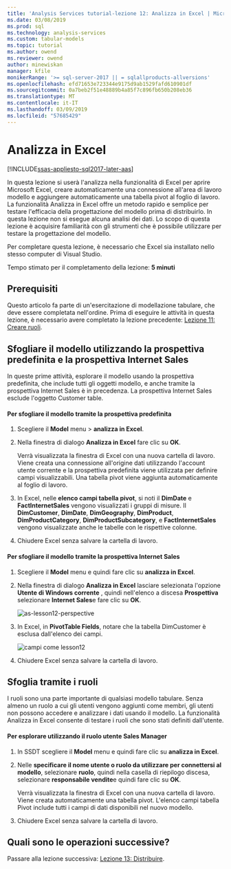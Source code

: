 ```yaml
---
title: 'Analysis Services tutorial-lezione 12: Analizza in Excel | Microsoft Docs'
ms.date: 03/08/2019
ms.prod: sql
ms.technology: analysis-services
ms.custom: tabular-models
ms.topic: tutorial
ms.author: owend
ms.reviewer: owend
author: minewiskan
manager: kfile
monikerRange: '>= sql-server-2017 || = sqlallproducts-allversions'
ms.openlocfilehash: efd71653e723344e9175d9ab1529fafd610901df
ms.sourcegitcommit: 0a7beb2f51e48889b4a85f7c896fb650b208eb36
ms.translationtype: MT
ms.contentlocale: it-IT
ms.lasthandoff: 03/09/2019
ms.locfileid: "57685429"
---
```

# <a name="analyze-in-excel"></a>Analizza in Excel

[!INCLUDE[ssas-appliesto-sql2017-later-aas](../../includes/ssas-appliesto-sql2017-later-aas.md)]

In questa lezione si userà l'analizza nella funzionalità di Excel per aprire Microsoft Excel, creare automaticamente una connessione all'area di lavoro modello e aggiungere automaticamente una tabella pivot al foglio di lavoro. La funzionalità Analizza in Excel offre un metodo rapido e semplice per testare l'efficacia della progettazione del modello prima di distribuirlo. In questa lezione non si esegue alcuna analisi dei dati. Lo scopo di questa lezione è acquisire familiarità con gli strumenti che è possibile utilizzare per testare la progettazione del modello.   
  
Per completare questa lezione, è necessario che Excel sia installato nello stesso computer di Visual Studio.
  
Tempo stimato per il completamento della lezione: **5 minuti**  
  
## <a name="prerequisites"></a>Prerequisiti  

Questo articolo fa parte di un'esercitazione di modellazione tabulare, che deve essere completata nell'ordine. Prima di eseguire le attività in questa lezione, è necessario avere completato la lezione precedente: [Lezione 11: Creare ruoli](../tutorial-tabular-1400/as-lesson-11-create-roles.md).  
  
## <a name="browse-using-the-default-and-internet-sales-perspectives"></a>Sfogliare il modello utilizzando la prospettiva predefinita e la prospettiva Internet Sales  

In queste prime attività, esplorare il modello usando la prospettiva predefinita, che include tutti gli oggetti modello, e anche tramite la prospettiva Internet Sales è in precedenza. La prospettiva Internet Sales esclude l'oggetto Customer table.  
  
#### <a name="to-browse-by-using-the-default-perspective"></a>Per sfogliare il modello tramite la prospettiva predefinita  
  
1.  Scegliere il **Model** menu > **analizza in Excel**.  
  
2.  Nella finestra di dialogo **Analizza in Excel** fare clic su **OK**.  
  
    Verrà visualizzata la finestra di Excel con una nuova cartella di lavoro. Viene creata una connessione all'origine dati utilizzando l'account utente corrente e la prospettiva predefinita viene utilizzata per definire campi visualizzabili. Una tabella pivot viene aggiunta automaticamente al foglio di lavoro.  
  
3.  In Excel, nelle **elenco campi tabella pivot**, si noti il **DimDate** e **FactInternetSales** vengono visualizzati i gruppi di misure. Il **DimCustomer**, **DimDate**, **DimGeography**, **DimProduct**, **DimProductCategory**, **DimProductSubcategory**, e **FactInternetSales** vengono visualizzate anche le tabelle con le rispettive colonne.  
  
4.  Chiudere Excel senza salvare la cartella di lavoro.  
  
#### <a name="to-browse-by-using-the-internet-sales-perspective"></a>Per sfogliare il modello tramite la prospettiva Internet Sales  
  
1.  Scegliere il **Model** menu e quindi fare clic su **analizza in Excel**.  
  
2.  Nella finestra di dialogo **Analizza in Excel** lasciare selezionata l'opzione **Utente di Windows corrente** , quindi nell'elenco a discesa **Prospettiva** selezionare **Internet Sales**e fare clic su **OK**. 
    
    ![as-lesson12-perspective](../tutorial-tabular-1400/media/as-lesson12-perspective.png)
    
3.  In Excel, in **PivotTable Fields**, notare che la tabella DimCustomer è esclusa dall'elenco dei campi.  
    
    ![campi come lesson12](../tutorial-tabular-1400/media/as-lesson12-fields.png)
    
4.  Chiudere Excel senza salvare la cartella di lavoro.  
  
## <a name="browse-by-using-roles"></a>Sfoglia tramite i ruoli  

I ruoli sono una parte importante di qualsiasi modello tabulare. Senza almeno un ruolo a cui gli utenti vengono aggiunti come membri, gli utenti non possono accedere e analizzare i dati usando il modello. La funzionalità Analizza in Excel consente di testare i ruoli che sono stati definiti dall'utente.  
  
#### <a name="to-browse-by-using-the-sales-manager-user-role"></a>Per esplorare utilizzando il ruolo utente Sales Manager  
  
1.  In SSDT scegliere il **Model** menu e quindi fare clic su **analizza in Excel**.  
  
2.  Nelle **specificare il nome utente o ruolo da utilizzare per connettersi al modello**, selezionare **ruolo**, quindi nella casella di riepilogo discesa, selezionare **responsabile vendite**e quindi fare clic su **OK**.  
  
    Verrà visualizzata la finestra di Excel con una nuova cartella di lavoro. Viene creata automaticamente una tabella pivot. L'elenco campi tabella Pivot include tutti i campi di dati disponibili nel nuovo modello.  
      
3.  Chiudere Excel senza salvare la cartella di lavoro.  
  
## <a name="whats-next"></a>Quali sono le operazioni successive?

Passare alla lezione successiva: [Lezione 13: Distribuire](../tutorial-tabular-1400/as-lesson-13-deploy.md).

  
  
  
